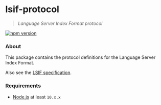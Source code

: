# lsif-protocol

> *Language Server Index Format protocol*

[![npm version](https://badge.fury.io/js/lsif-protocol.svg)](https://badge.fury.io/js/lsif-protocol)

### About

This package contains the protocol definitions for the Language Server Index Format.

Also see the [LSIF specification](https://github.com/Microsoft/language-server-protocol/blob/master/indexFormat/specification.md).

### Requirements

- [Node.js](https://nodejs.org/en/) at least `10.x.x`
